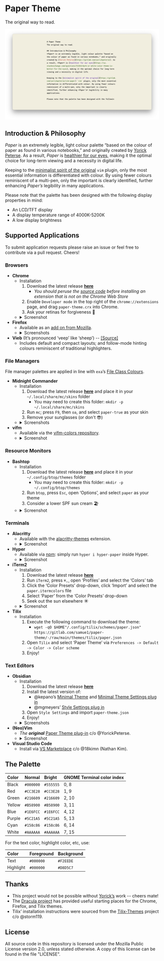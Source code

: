 # Paper Theme
The original way to read.

![paper-theme](screenshots/header.png)

## Introduction & Philosophy
*Paper* is an extremely legible, light colour palette “based on the colour of paper as found in various notebooks,” and originally created by [Yorick Peterse](https://gitlab.com/yorickpeterse). As a result, *Paper* is [healthier for our eyes](https://ux.stackexchange.com/questions/53264/dark-or-white-color-theme-is-better-for-the-eyes), making it the optimal choice for long-term viewing and a necessity in digital life.

Keeping to the [minimalist spirit of the original](https://gitlab.com/yorickpeterse/vim-paper) `vim` plugin, only the most essential information is differentiated with colour. By using fewer colours reminiscent of a multi-pen, only the important is clearly identified, further enhancing *Paper’s* legibility in many applications.

Please note that the palette has been designed with the following display properties in mind:

- An LCD/TFT display
- A display temperature range of 4000K-5200K
- A low display brightness

## Supported Applications
To submit application requests please raise an issue or feel free to contribute via a pull request. Cheers!

### Browsers
- **Chrome**
    - Installation
        1. Download the latest release **[here](https://gitlab.com/samue1/paper-theme/-/raw/main/themes/chrome/paper-theme.crx)**
            - *You should peruse the [source code](themes/chrome) before installing an extension that is not on the Chrome Web Store*
        2. Enable `Developer mode` in the top right of the `chrome://extensions` page, and drag `paper-theme.crx` into Chrome.
        3. Ask your retinas for forgiveness 🙏
    - <details>
        <summary>Screenshot</summary>
        <p>
            <img src='screenshots/chrome-eg.png'></img>
        </p>
    </details>
- **Firefox**
    - Available as an [add on from Mozilla](https://addons.mozilla.org/en-US/firefox/addon/legible-paper-theme/).
    - <details>
        <summary>Screenshots</summary>
        <p>
            <img src='screenshots/firefox-eg.png'></img><br></br>
            <img src='screenshots/firefox-eg0.png'></img>
        </p>
    </details>
- **Vieb** (It’s pronounced ‘veep’ like ‘sheep’) -- [[Source]](themes/vieb)
    - Includes default and compact layouts; and follow-mode hinting colours reminiscent of traditional highlighters.

### File Managers
File manager palettes are applied in line with `exa`’s [File Class Colours](https://the.exa.website/docs/colour-themes).

- **Midnight Commander**
    - Installation
        1. Download the latest release **[here](https://gitlab.com/samue1/paper-theme/-/raw/main/themes/mc/paper-true.ini)** and place it in your `~/.local/share/mc/skins` folder
            - You may need to create this folder: `mkdir -p ~/.local/share/mc/skins`
        2. Run `mc`; press `F9`, then `oa`, and select `paper-true` as your skin
        3. Remove your sunglasses (or don't 😎)
    - <details>
        <summary>Screenshots</summary>
        <p>
            <img src='screenshots/mc-eg.png'></img><br></br>
            <img src='screenshots/mc-ia.gif'></img>
        </p>
    </details>
- **vifm**
    - Available via the [vifm-colors repository](https://github.com/vifm/vifm-colors/).
    - <details>
        <summary>Screenshot</summary>
        <p>
            <img src='screenshots/vifm-eg.png'></img>
        </p>
    </details>

### Resource Monitors
- **Bashtop**
    - Installation
        1. Download the latest release **[here](https://gitlab.com/samue1/paper-theme/-/raw/main/themes/bashtop/paper.theme)** and place it in your `~/.config/btop/themes` folder
            - You may need to create this folder: `mkdir -p ~/.config/btop/themes`
        2. Run `btop`, press `Esc`, open ‘Options’, and select `paper` as your theme
        3. Consider a lower SPF sun cream 🏖️
    - <details>
        <summary>Screenshot</summary>
        <p>
             <img src='screenshots/btop-eg.png'></img>
        </p>
     </details>
### Terminals
- **Alacritty**
    - Available with the [alacritty-themes](https://github.com/rajasegar/alacritty-themes) extension.
    - <details>
        <summary>Screenshot</summary>
        <p>
             <img src='screenshots/alacritty-eg.png'></img>
        </p>
     </details>
- **Hyper**
    - Available via [npm](https://www.npmjs.com/package/hyper-paper): simply run `hyper i hyper-paper` inside Hyper.
    - <details>
        <summary>Screenshot</summary>
        <p>
             <img src='screenshots/hyper-eg.png'></img>
        </p>
     </details>
- **iTerm2**
    - Installation
        1. Download the latest release **[here](https://gitlab.com/samue1/paper-theme/-/raw/main/themes/iterm/paper.itermcolors)**
        2. Run `iTerm2`, press `⌘,`, open ‘Profiles’ and select the ‘Colors’ tab
        3. Click the ‘Color Presets’ drop-down, click ‘Import’ and select the `paper.itermcolors` file
        4. Select ‘Paper’ from the ‘Color Presets’ drop-down
        5. Seek out the sun elsewhere ☀️
    - <details>
        <summary>Screenshot</summary>
        <p>
             <img src='screenshots/iterm-eg.png'></img>
        </p>
     </details>
- **Tilix**
    - Installation
        1. Execute the following command to download the theme:
            - `wget -qO $HOME"/.config/tilix/schemes/paper.json" https://gitlab.com/samue1/paper-theme/-/raw/main/themes/tilix/paper.json`
        2. Open `Tilix` and select ‘Paper Theme’ via `Preferences -> Default -> Color -> Color scheme`
        3. Enjoy!
### Text Editors
- **Obsidian**
    - Installation
        1. Download the latest release **[here](https://gitlab.com/samue1/paper-theme/-/raw/main/themes/obsidian/paper-theme.json)**
        2. Install the latest version of:
            - @kepano’s [Minimal Theme](https://github.com/kepano/obsidian-minimal) and [Minimal Theme Settings plug in](https://github.com/kepano/obsidian-minimal-settings)
            - @mgmeyers’ [Style Settings plug in](https://github.com/mgmeyers/obsidian-style-settings)
        3. Open `Style Settings` and import `paper-theme.json`
        4. Enjoy!
    - <details>
        <summary>Screenshots</summary>
        <p>
             <img src='screenshots/paper-obs-eg.png'></img></br>
             <img src='screenshots/paper-obs-eg0.png'></img>
        </p>
     </details>
- **(Neo)Vim**
    - *The* ***original*** [Paper Theme plug-in](https://gitlab.com/yorickpeterse/vim-paper) c/o @YorickPeterse.
    - <details>
        <summary>Screenshot</summary>
        <p>
             <img src='screenshots/vim-eg.png'></img>
        </p>
     </details>
- **Visual Studio Code**
    - Install via [VS Marketplace](https://marketplace.visualstudio.com/items?itemName=18kimn.notebook-theme) c/o @18kimn (Nathan Kim).

## The Palette

| Color   | Normal    | Bright    | GNOME Terminal color index
|:--------|:----------|:----------|:--------------------------
| Black   | `#000000` | `#555555` | 0, 8
| Red     | `#CC3E28` | `#CC3E28` | 1, 9
| Green   | `#216609` | `#216609` | 2, 10
| Yellow  | `#B58900` | `#B58900` | 3, 11
| Blue    | `#1E6FCC` | `#1E6FCC` | 4, 12
| Purple  | `#5C21A5` | `#5C21A5` | 5, 13
| Cyan    | `#158c86` | `#158c86` | 6, 14
| White   | `#AAAAAA` | `#AAAAAA` | 7, 15

For the text color, highlight color, etc, use:

| Color     | Foreground | Background
|:----------|:-----------|:------------
| Text      | `#000000`  | `#F2EEDE`
| Highlight | `#000000`  | `#D8D5C7`

## Thanks
- This project would not be possible without [Yorick’s](https://gitlab.com/yorickpeterse) work -- cheers mate!
- The [Dracula project](https://github.com/dracula) has provided useful starting places for the Chrome, Firefox, and Tilix themes.
- Tilix’ installation instructions were sourced from the [Tilix-Themes](https://github.com/storm119/Tilix-Themes) project c/o @storm119.

## License
All source code in this repository is licensed under the Mozilla Public License version 2.0, unless stated otherwise. A copy of this license can be found in the file "LICENSE".

